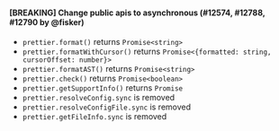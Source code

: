 #### [BREAKING] Change public apis to asynchronous (#12574, #12788, #12790 by @fisker)

- `prettier.format()` returns `Promise<string>`
- `prettier.formatWithCursor()` returns `Promise<{formatted: string, cursorOffset: number}>`
- `prettier.formatAST()` returns `Promise<string>`
- `prettier.check()` returns `Promise<boolean>`
- `prettier.getSupportInfo()` returns `Promise`
- `prettier.resolveConfig.sync` is removed
- `prettier.resolveConfigFile.sync` is removed
- `prettier.getFileInfo.sync` is removed
